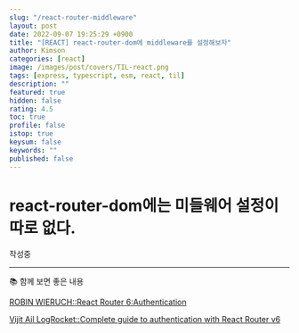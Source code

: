 ```yaml
---
slug: "/react-router-middleware"
layout: post
date: 2022-09-07 19:25:29 +0900
title: "[REACT] react-router-dom에 middleware를 설정해보자"
author: Kimson
categories: [react]
image: /images/post/covers/TIL-react.png
tags: [express, typescript, esm, react, til]
description: ""
featured: true
hidden: false
rating: 4.5
toc: true
profile: false
istop: true
keysum: false
keywords: ""
published: false
---
```


# react-router-dom에는 미들웨어 설정이 따로 없다.

작성중

---

📚 함께 보면 좋은 내용

[ROBIN WIERUCH::React Router 6:Authentication](https://www.robinwieruch.de/react-router-authentication/)

[Vijit Ail LogRocket::Complete guide to authentication with React Router v6](https://blog.logrocket.com/complete-guide-authentication-with-react-router-v6/)
